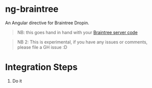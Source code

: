 ng-braintree
============

An Angular directive for Braintree Dropin.

> NB: this goes hand in hand with your [Braintree server code](https://developers.braintreepayments.com/start/hello-server)

> NB 2: This is experimental, if you have any issues or comments, please file a GH issue :D

# Integration Steps

1. Do it 
